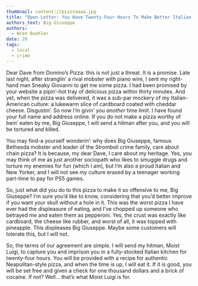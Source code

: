 ```yaml
---
thumbnail: content://pizzzaaaa.jpg
title: "Open Letter: You Have Twenty-Four Hours To Make Better Italian Food Before I Send A Hitman After You, Dave From Domino's Pizza"
authors_text: Big Giuseppe
authors:
  - Wren Buehler
date: 20
tags:
  - local
  - crime
---
```


Dear Dave from Domino’s Pizza: this is not just a threat. It is a promise. Late last night, after stranglin’ a rival mobster with piano wire, I sent my right-hand man Sneaky Giovanni to get me some pizza. I had been promised by your website a pipin’-hot tray of delicious pizza within thirty minutes. And yet, when the pizza was delivered, it was a sub-par mockery of my Italian-American culture: a lukewarm slice of cardboard coated with cheddar cheese. Disgustin’. So now I’m givin’ you *another* time limit. I have found your full name and address online. If you do not make a pizza worthy of bein’ eaten by me, Big Giuseppe, I will send a hitman after you, and you will be tortured and killed.

You may find-a yourself wonderin’: why does Big Giuseppe, famous Bethesda mobster and leader of the Stromboli crime family, care about chain pizza? It is because, my dear Dave, I care about my heritage. Yes, you may think of me as just another sociopath who likes to smuggle drugs and torture my enemies for fun (which I am), but I’m also a proud Italian and New Yorker, and I will not see my culture erased by a teenager working part-time to pay for PS5 games.

So, just what did you do to this pizza to make it so offensive to me, Big Giuseppe? I’m sure you’d like to know, considering that you’d better improve if you want your skull without a hole in it. This was the worst pizza I have ever had the displeasure of eating, and I’ve chopped up someone who betrayed me and eaten them as pepperoni. Yes, the crust was exactly like cardboard, the cheese like rubber, and worst of all, it was topped with pineapple. This displeases Big Giuseppe. Maybe some customers will tolerate this, but I will not.

So, the terms of our agreement are simple. I will send my hitman, Moist Luigi, to capture you and imprison you in a fully-stocked Italian kitchen for twenty-four hours. You will be provided with a recipe for authentic Neapolitan-style pizza, and when the time is up, I will eat it. If it is good, you will be set free and given a check for one thousand dollars and a brick of cocaine. If not? Well… that’s what Moist Luigi is for.
